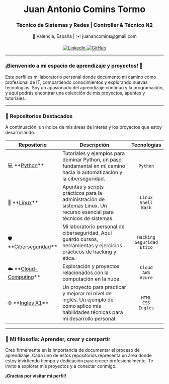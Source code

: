 <div align="center">
  <h1>Juan Antonio Comins Tormo</h1>
  <h3>Técnico de Sistemas y Redes | Controller & Técnico N2</h3>
  
  <p>
    📍 Valencia, España | ✉️ juanancomins@gmail.com
  </p>

  <p>
    <a href="https://www.linkedin.com/in/juan-comins-9222aa212/" target="_blank">
      <img src="https://img.shields.io/badge/LinkedIn-0077B5?style=for-the-badge&logo=linkedin&logoColor=white" alt="LinkedIn">
    </a>
    <a href="https://github.com/juanantoniocomins" target="_blank">
      <img src="https://img.shields.io/badge/GitHub-100000?style=for-the-badge&logo=github&logoColor=white" alt="GitHub">
    </a>
  </p>
</div>

---

### ¡Bienvenido a mi espacio de aprendizaje y proyectos! 🚀

Este perfil es mi laboratorio personal donde documento mi camino como profesional de IT, compartiendo conocimientos y explorando nuevas tecnologías. Soy un apasionado del aprendizaje continuo y la programación, y aquí podrás encontrar una colección de mis proyectos, apuntes y tutoriales.

---

### 📂 Repositorios Destacados

A continuación, un índice de mis áreas de interés y los proyectos que estoy desarrollando.

<table width="100%">
  <thead>
    <tr>
      <th width="20%">Repositorio</th>
      <th width="60%">Descripción</th>
      <th width="20%">Tecnologías</th>
    </tr>
  </thead>
  <tbody>
    <tr>
      <td align="left">💻 **<a href="https://github.com/juanantoniocomins/python">Python</a>**</td>
      <td>Tutoriales y ejemplos para dominar Python, un paso fundamental en mi camino hacia la automatización y la ciberseguridad.</td>
      <td align="center"><code>Python</code></td>
    </tr>
    <tr>
      <td align="left">🐧 **<a href="https://github.com/juanantoniocomins/linux">Linux</a>**</td>
      <td>Apuntes y scripts prácticos para la administración de sistemas Linux. Un recurso esencial para técnicos de sistemas.</td>
      <td align="center"><code>Linux</code><br><code>Shell</code><br><code>Bash</code></td>
    </tr>
    <tr>
      <td align="left">🛡️ **<a href="https://github.com/juanantoniocomins/ciberseguridad">Ciberseguridad</a>**</td>
      <td>Mi laboratorio personal de ciberseguridad. Aquí guardo cursos, herramientas y ejercicios prácticos de hacking y ética.</td>
      <td align="center"><code>Hacking</code><br><code>Seguridad</code><br><code>Ético</code></td>
    </tr>
    <tr>
      <td align="left">☁️ **<a href="https://github.com/juanantoniocomins/cloud-computing">Cloud-Computing</a>**</td>
      <td>Exploración y proyectos relacionados con la computación en la nube.</td>
      <td align="center"><code>Cloud</code><br><code>AWS</code><br><code>Azure</code></td>
    </tr>
    <tr>
      <td align="left">🌐 **<a href="https://github.com/juanantoniocomins/miweb-Ingles-A1">Ingles A1</a>**</td>
      <td>Un proyecto para practicar y mejorar mi nivel de inglés. Un ejemplo de cómo aplico mis habilidades técnicas para mi desarrollo personal.</td>
      <td align="center"><code>HTML</code><br><code>CSS</code><br><code>Inglés</code></td>
    </tr>
  </tbody>
</table>

---

### 🌱 Mi filosofía: Aprender, crear y compartir

Creo firmemente en la importancia de documentar el proceso de aprendizaje. Cada uno de estos repositorios representa un área donde estoy invirtiendo tiempo y dedicación para crecer profesionalmente. Te invito a explorar mis proyectos y a conectar conmigo.

**¡Gracias por visitar mi perfil!**
